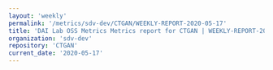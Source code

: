 ```yaml
---
layout: 'weekly'
permalink: '/metrics/sdv-dev/CTGAN/WEEKLY-REPORT-2020-05-17'
title: 'DAI Lab OSS Metrics Metrics report for CTGAN | WEEKLY-REPORT-2020-05-17'
organization: 'sdv-dev'
repository: 'CTGAN'
current_date: '2020-05-17'
---
```

